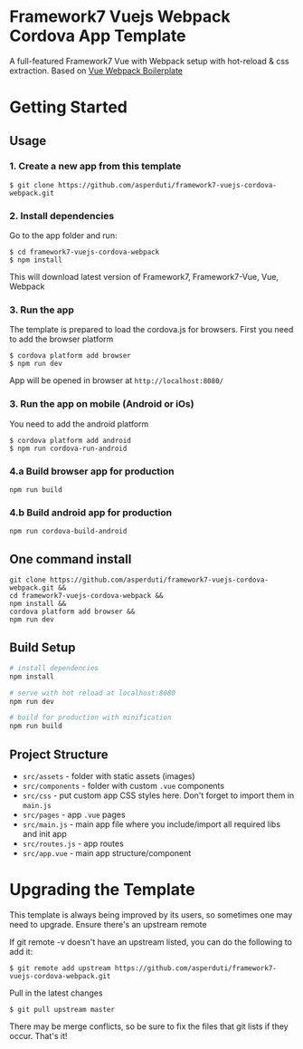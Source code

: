 # Framework7 Vuejs Webpack Cordova App Template

A full-featured Framework7 Vue with Webpack setup with hot-reload & css extraction. Based on [Vue Webpack Boilerplate](https://github.com/vuejs-templates/webpack)

# Getting Started

## Usage

### 1. Create a new app from this template
```
$ git clone https://github.com/asperduti/framework7-vuejs-cordova-webpack.git
```

### 2. Install dependencies

Go to the app folder and run:
```
$ cd framework7-vuejs-cordova-webpack
$ npm install
```

This will download latest version of Framework7, Framework7-Vue, Vue, Webpack

### 3. Run the app

The template is prepared to load the cordova.js for browsers. First you need to add the browser platform

```
$ cordova platform add browser
$ npm run dev
```
App will be opened in browser at `http://localhost:8080/`

### 3. Run the app on mobile (Android or iOs)

You need to add the android platform

```
$ cordova platform add android
$ npm run cordova-run-android
```

### 4.a Build browser app for production

```
npm run build
```

### 4.b Build android app for production

```
npm run cordova-build-android
```


## One command install

```
git clone https://github.com/asperduti/framework7-vuejs-cordova-webpack.git &&
cd framework7-vuejs-cordova-webpack &&
npm install &&
cordova platform add browser &&
npm run dev
```

## Build Setup

``` bash
# install dependencies
npm install

# serve with hot reload at localhost:8080
npm run dev

# build for production with minification
npm run build
```

## Project Structure

* `src/assets` - folder with static assets (images)
* `src/components` - folder with custom `.vue` components
* `src/css` - put custom app CSS styles here. Don't forget to import them in `main.js`
* `src/pages` - app `.vue` pages
* `src/main.js` - main app file where you include/import all required libs and init app
* `src/routes.js` - app routes
* `src/app.vue` - main app structure/component

# Upgrading the Template

This template is always being improved by its users, so sometimes one may need to upgrade.
Ensure there's an upstream remote

If git remote -v doesn't have an upstream listed, you can do the following to add it:

```
$ git remote add upstream https://github.com/asperduti/framework7-vuejs-cordova-webpack.git
```
Pull in the latest changes
```
$ git pull upstream master
```
There may be merge conflicts, so be sure to fix the files that git lists if they occur. That's it!
